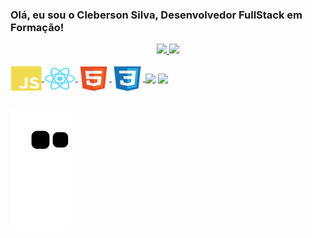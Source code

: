 ### Olá, eu sou o Cleberson Silva, Desenvolvedor FullStack em Formação!

<div align="center">
  <a href="https://github.com/Cleberson93">
  <img height="150em" src="https://github-readme-stats.vercel.app/api?username=Cleberson93&show_icons=true&theme=dracula&include_all_commits=true&count_private=true"/>
  <img height="150em" src="https://github-readme-stats.vercel.app/api/top-langs/?username=Cleberson93&layout=compact&langs_count=7&theme=dracula"/>
</div>
<div style="display: inline_block"><br>
  <img align="center" alt="Cleber-Js" height="40" width="50" src="https://raw.githubusercontent.com/devicons/devicon/master/icons/javascript/javascript-plain.svg">
  <img align="center" alt="Cleber-React" height="40" width="50" src="https://raw.githubusercontent.com/devicons/devicon/master/icons/react/react-original.svg">
  <img align="center" alt="Cleber-HTML" height="40" width="50" src="https://raw.githubusercontent.com/devicons/devicon/master/icons/html5/html5-original.svg">
  <img align="center" alt="Cleber-CSS" height="40" width="50" src="https://raw.githubusercontent.com/devicons/devicon/master/icons/css3/css3-original.svg">
  <a href = "mailto:silvacleberson36@gmail.com"><img align="center"src="https://img.shields.io/badge/-Gmail-%23333?style=for-the-badge&logo=gmail&logoColor=white" target="_blank"></a>
  <a href="https://www.linkedin.com/in/cleberson-silva-6648b1221" target="_blank"><img align="center" src="https://img.shields.io/badge/-LinkedIn-%230077B5?style=for-the-badge&logo=linkedin&logoColor=white" target="_blank"></a>
</div>
  
##

  
  ![Snake animation](https://github.com/Cleberson93/Cleberson93/blob/output/github-contribution-grid-snake.svg)

